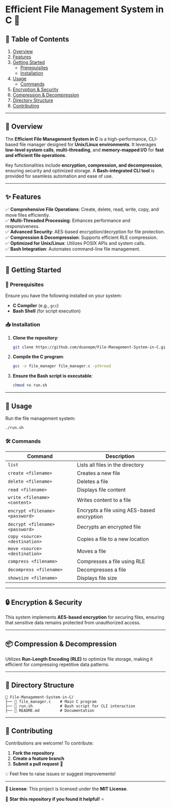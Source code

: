 # **Efficient File Management System in C** 🚀

## 📌 **Table of Contents**  

1. [Overview](#overview)  
2. [Features](#features)  
3. [Getting Started](#getting-started)  
   - [Prerequisites](#prerequisites)  
   - [Installation](#installation)  
4. [Usage](#usage)  
   - [Commands](#commands)  
5. [Encryption & Security](#encryption--security)  
6. [Compression & Decompression](#compression--decompression)  
7. [Directory Structure](#directory-structure)  
8. [Contributing](#contributing)  

---

## 📖 **Overview**  
The **Efficient File Management System in C** is a high-performance, CLI-based file manager designed for **Unix/Linux environments**. It leverages **low-level system calls**, **multi-threading**, and **memory-mapped I/O** for **fast and efficient file operations**. 

Key functionalities include **encryption, compression, and decompression**, ensuring security and optimized storage. A **Bash-integrated CLI tool** is provided for seamless automation and ease of use.

---

## ✨ **Features**  

✅ **Comprehensive File Operations**: Create, delete, read, write, copy, and move files efficiently.  
✅ **Multi-Threaded Processing**: Enhances performance and responsiveness.  
✅ **Advanced Security**: AES-based encryption/decryption for file protection.  
✅ **Compression & Decompression**: Supports efficient RLE compression.  
✅ **Optimized for Unix/Linux**: Utilizes POSIX APIs and system calls.  
✅ **Bash Integration**: Automates command-line file management.  

---

## 🚀 **Getting Started**  

### 🔧 **Prerequisites**  
Ensure you have the following installed on your system:
- **C Compiler** (e.g., `gcc`)
- **Bash Shell** (for script execution)

### 📥 **Installation**  
1. **Clone the repository**:  
   ```bash
   git clone https://github.com/duanepm/File-Management-System-in-C.git
   ```  
2. **Compile the C program**:  
   ```bash
   gcc -o file_manager file_manager.c -pthread
   ```  
3. **Ensure the Bash script is executable**:  
   ```bash
   chmod +x run.sh
   ```  

---

## 📌 **Usage**  
Run the file management system:
```bash
./run.sh
```

### 🛠 **Commands**  

| Command | Description |
|---------|-------------|
| `list` | Lists all files in the directory |
| `create <filename>` | Creates a new file |
| `delete <filename>` | Deletes a file |
| `read <filename>` | Displays file content |
| `write <filename> <content>` | Writes content to a file |
| `encrypt <filename> <password>` | Encrypts a file using AES-based encryption |
| `decrypt <filename> <password>` | Decrypts an encrypted file |
| `copy <source> <destination>` | Copies a file to a new location |
| `move <source> <destination>` | Moves a file |
| `compress <filename>` | Compresses a file using RLE |
| `decompress <filename>` | Decompresses a file |
| `showsize <filename>` | Displays file size |

---

## 🔒 **Encryption & Security**  
This system implements **AES-based encryption** for securing files, ensuring that sensitive data remains protected from unauthorized access.  

---

## 📦 **Compression & Decompression**  
Utilizes **Run-Length Encoding (RLE)** to optimize file storage, making it efficient for compressing repetitive data patterns.  

---

## 📂 **Directory Structure**  
```
📁 File-Management-System-in-C/
├── 📜 file_manager.c    # Main C program
├── 📜 run.sh            # Bash script for CLI interaction
├── 📜 README.md         # Documentation
```

---

## 🤝 **Contributing**  
Contributions are welcome! To contribute:
1. **Fork the repository**
2. **Create a feature branch**
3. **Submit a pull request** 🚀  

💡 Feel free to raise issues or suggest improvements!

---

🔗 **License**: This project is licensed under the **MIT License**. 

🌟 **Star this repository if you found it helpful!** ⭐
